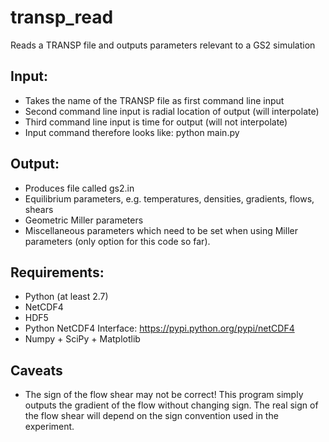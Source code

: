 transp_read
===========

Reads a TRANSP file and outputs parameters relevant to a GS2 simulation

Input:
-----
* Takes the name of the TRANSP file as first command line input
* Second command line input is radial location of output (will interpolate)
* Third command line input is time for output (will not interpolate)
* Input command therefore looks like: python main.py <filename> <radius> <time>

Output:
-------
* Produces file called gs2.in
* Equilibrium parameters, e.g. temperatures, densities, gradients, flows, shears
* Geometric Miller parameters
* Miscellaneous parameters which need to be set when using Miller parameters (only option for this code so far).

Requirements:
-------------

* Python (at least 2.7)
* NetCDF4 
* HDF5
* Python NetCDF4 Interface: https://pypi.python.org/pypi/netCDF4
* Numpy + SciPy + Matplotlib

Caveats
-------

* The sign of the flow shear may not be correct! This program simply outputs the gradient of the flow without changing sign. The real sign of the flow shear will depend on the sign convention used in the experiment. <Reference something here> 

